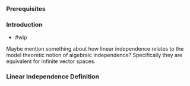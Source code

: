 ### Prerequisites

### Introduction
- #wip

Maybe mention something about how linear independence relates to the model theoretic notion of algebraic independence? Specifically they are equivalent for infinite vector spaces.

### Linear Independence Definition
